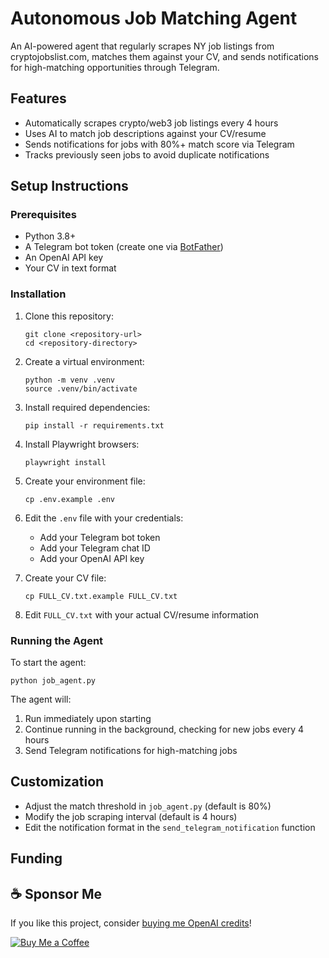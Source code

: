 # Autonomous Job Matching Agent

An AI-powered agent that regularly scrapes NY job listings from cryptojobslist.com, matches them against your CV, and sends notifications for high-matching opportunities through Telegram.

## Features

- Automatically scrapes crypto/web3 job listings every 4 hours
- Uses AI to match job descriptions against your CV/resume
- Sends notifications for jobs with 80%+ match score via Telegram
- Tracks previously seen jobs to avoid duplicate notifications

## Setup Instructions

### Prerequisites

- Python 3.8+
- A Telegram bot token (create one via [BotFather](https://t.me/botfather))
- An OpenAI API key
- Your CV in text format

### Installation

1. Clone this repository:
   ```
   git clone <repository-url>
   cd <repository-directory>
   ```

2. Create a virtual environment:
   ```
   python -m venv .venv
   source .venv/bin/activate
   ```

3. Install required dependencies:
   ```
   pip install -r requirements.txt
   ```

4. Install Playwright browsers:
   ```
   playwright install
   ```

4. Create your environment file:
   ```
   cp .env.example .env
   ```

5. Edit the `.env` file with your credentials:
   - Add your Telegram bot token
   - Add your Telegram chat ID
   - Add your OpenAI API key

6. Create your CV file:
   ```
   cp FULL_CV.txt.example FULL_CV.txt
   ```

7. Edit `FULL_CV.txt` with your actual CV/resume information

### Running the Agent

To start the agent:

```
python job_agent.py
```

The agent will:
1. Run immediately upon starting
2. Continue running in the background, checking for new jobs every 4 hours
3. Send Telegram notifications for high-matching jobs


## Customization

- Adjust the match threshold in `job_agent.py` (default is 80%)
- Modify the job scraping interval (default is 4 hours)
- Edit the notification format in the `send_telegram_notification` function 

## Funding

## ☕ Sponsor Me

If you like this project, consider [buying me OpenAI credits](https://buymeacoffee.com/bonifaciocalindoro)!

[![Buy Me a Coffee](https://img.buymeacoffee.com/button-api/?text=Buy%20me%20a%20coffee&emoji=☕&slug=bonifaciocalindoro&button_colour=FFDD00&font_colour=000000&font_family=Comic&outline_colour=000000&coffee_colour=ffffff)](https://buymeacoffee.com/bonifaciocalindoro)

